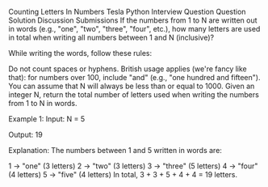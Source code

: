 Counting Letters In Numbers
Tesla Python Interview Question
Question
Solution
Discussion
Submissions
If the numbers from 1 to N are written out in words (e.g., "one", "two", "three", "four", etc.), how many letters are used in total when writing all numbers between 1 and N (inclusive)?

While writing the words, follow these rules:

Do not count spaces or hyphens.
British usage applies (we're fancy like that): for numbers over 100, include "and" (e.g., "one hundred and fifteen").
You can assume that N will always be less than or equal to 1000. Given an integer N, return the total number of letters used when writing the numbers from 1 to N in words.

Example 1:
Input: N = 5

Output: 19

Explanation:
The numbers between 1 and 5 written in words are:

1 → "one" (3 letters)
2 → "two" (3 letters)
3 → "three" (5 letters)
4 → "four" (4 letters)
5 → "five" (4 letters)
In total, 3 + 3 + 5 + 4 + 4 = 19 letters.
